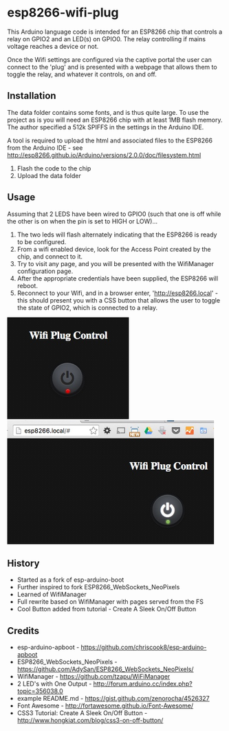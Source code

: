 # esp8266-wifi-plug

This Arduino language code is intended for an ESP8266 chip that controls a relay on GPIO2 and an LED(s) on GPIO0. The relay controlling if mains voltage reaches a device or not.

Once the Wifi settings are configured via the captive portal the user can connect to the 'plug' and is presented with a webpage that allows them to toggle the relay, and whatever it controls, on and off.

## Installation
The data folder contains some fonts, and is thus quite large. To use the project as is you will need an ESP8266 chip with at least 1MB flash memory. The author specified a 512k SPIFFS in the settings in the Arduino IDE.

A tool is required to upload the html and associated files to the ESP8266 from the Arduino IDE - see http://esp8266.github.io/Arduino/versions/2.0.0/doc/filesystem.html

1. Flash the code to the chip
2. Upload the data folder

## Usage

Assuming that 2 LEDS have been wired to GPIO0 (such that one is off while the other is on when the pin is set to HIGH or LOW)...

1. The two leds will flash alternately indicating that the ESP8266 is ready to be configured.
2. From a wifi enabled device, look for the Access Point created by the chip, and connect to it.
3. Try to visit any page, and you will be presented with the WifiManager configuration page.
4. After the appropriate credentials have been supplied, the ESP8266 will reboot.
5. Reconnect to your Wifi, and in a browser enter, 'http://esp8266.local' - this should present you with a CSS button that allows the user to toggle the state of GPIO2, which is connected to a relay.

![picture alt](button-off.jpg "Relay off")
![picture alt](button-on.jpg "Relay on")

## History

* Started as a fork of esp-arduino-boot
* Further inspired to fork ESP8266_WebSockets_NeoPixels
* Learned of WifiManager
* Full rewrite based on WifiManager with pages served from the FS
* Cool Button added from tutorial - Create A Sleek On/Off Button

## Credits

* esp-arduino-apboot - https://github.com/chriscook8/esp-arduino-apboot
* ESP8266_WebSockets_NeoPixels - https://github.com/AdySan/ESP8266_WebSockets_NeoPixels/
* WifiManager - https://github.com/tzapu/WiFiManager
* 2 LED's with One Output - http://forum.arduino.cc/index.php?topic=356038.0
* example README.md - https://gist.github.com/zenorocha/4526327
* Font Awesome - http://fortawesome.github.io/Font-Awesome/
* CSS3 Tutorial: Create A Sleek On/Off Button - http://www.hongkiat.com/blog/css3-on-off-button/
